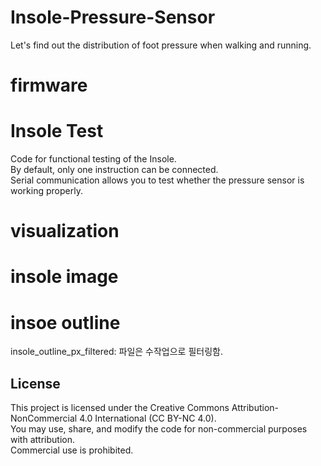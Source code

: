 # Insole-Pressure-Sensor
Let's find out the distribution of foot pressure when walking and running.

# firmware
# Insole Test
Code for functional testing of the Insole.  
By default, only one instruction can be connected.  
Serial communication allows you to test whether the pressure sensor is working properly.  

# visualization
# insole image
# insoe outline
insole_outline_px_filtered: 파일은 수작업으로 필터링함. 


## License
This project is licensed under the Creative Commons Attribution-NonCommercial 4.0 International (CC BY-NC 4.0).  
You may use, share, and modify the code for non-commercial purposes with attribution.  
Commercial use is prohibited.  
